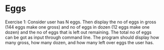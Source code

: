 # Eggs
 Exercise 1: Consider user has N eggs. Then display the no of eggs in gross (144 eggs make one gross) and no of eggs in dozen (12 eggs make one dozen) and the no of eggs that is left out remaining.  The total no of eggs can be got as input through command line. The program should display how many gross, how many dozen, and how many left over eggs the user has.
